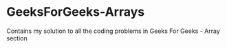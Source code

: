 # GeeksForGeeks-Arrays
Contains my solution to all the coding problems in Geeks For Geeks - Array section 
